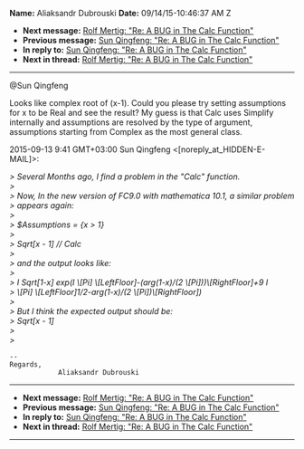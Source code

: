 **Name:** Aliaksandr Dubrouski
**Date:** 09/14/15-10:46:37 AM Z

  - **Next message:** [Rolf Mertig: "Re: A BUG in The Calc
    Function"](0983.html)
  - **Previous message:** [Sun Qingfeng: "Re: A BUG in The Calc
    Function"](0981.html)
  - **In reply to:** [Sun Qingfeng: "Re: A BUG in The Calc
    Function"](0981.html)
  - **Next in thread:** [Rolf Mertig: "Re: A BUG in The Calc
    Function"](0983.html)

-----

@Sun Qingfeng  

Looks like complex root of (x-1). Could you please try setting
assumptions  
for x to be Real and see the result? My guess is that Calc uses
Simplify  
internally and assumptions are resolved by the type of argument,  
assumptions starting from Complex as the most general class.  

2015-09-13 9:41 GMT+03:00 Sun Qingfeng
\<[noreply_at_HIDDEN-E-MAIL]\>:  

*\> Several Months ago, I find a problem in the "Calc" function.*  
*\>*  
*\> Now, In the new version of FC9.0 with mathematica 10.1, a similar
problem*  
*\> appears again:*  
*\>*  
*\> $Assumptions = {x \> 1}*  
*\>*  
*\> Sqrt[x - 1] // Calc*  
*\>*  
*\> and the output looks like:*  
*\>*  
*\> I Sqrt[1-x] exp(I \\[Pi]
\\[LeftFloor]-(arg(1-x)/(2
\\[Pi]))\\[RightFloor]+9 I*  
*\> \\[Pi] \\[LeftFloor]1/2-arg(1-x)/(2
\\[Pi])\\[RightFloor])*  
*\>*  
*\> But I think the expected output should be:*  
*\> Sqrt[x - 1]*  
*\>*  
*\>*  

    -- 
    Regards,
                Aliaksandr Dubrouski

-----

  - **Next message:** [Rolf Mertig: "Re: A BUG in The Calc
    Function"](0983.html)
  - **Previous message:** [Sun Qingfeng: "Re: A BUG in The Calc
    Function"](0981.html)
  - **In reply to:** [Sun Qingfeng: "Re: A BUG in The Calc
    Function"](0981.html)
  - **Next in thread:** [Rolf Mertig: "Re: A BUG in The Calc
    Function"](0983.html)

-----

